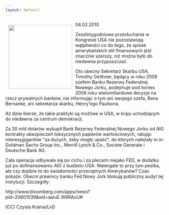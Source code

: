 ```yaml
---
layout: default
---
```


<p><img src="{{site.baseurl}}\articles\pictures\465.fedNY.jpg" align="left" style="margin: 10px 10px" width="200"><!--25-->
04.02.2010</p><p></p><p>Zeszłotygodniowe przesłuchania w Kongresie USA nie pozostawiają wątpliwości
co do tego, że spisek amerykańskich elit finansowych jest znacznie
szerszy, niż można było do niedawna przypuszczać.</p><p>
</p><p>Oto obecny Sekretarz Skarbu USA, Timothy Geithner, będący w roku 2008
szefem Banku Rezerwy Federalnej Nowego Jorku, podejmuje pod koniec 2008
roku wielomiliardowe decyzje na rzecz prywatnych banków, nie informując
o tym ani swojego szefa, Bena Bernanke, ani sekretarza skarbu,
Henry'ego Paulsona. </p><p>
</p><p>Aż dziw bierze, że takie praktyki są możliwe w USA, w kraju uchodzącym do niedawna za centrum demokracji. </p><p></p><p>Za 30 mld dolarów wykupił Bank Rezerwy Federalnej Nowego Jorku od AIG kontrakty ubezpieczeń toksycznych papierów wartościowych, ratując interesygigantów "za dużych, żeby mogły upaść", do których należały m.in: Goldman Sachs Group Inc., Merrill Lynch &amp; Co., Societe Generale i Deutsche Bank AG.</p><p></p><p>Cała operacja odbywała się po cichu i za plecami niejako FED, w dodatku już po dofinansowaniu AIG z budżetu USA. Watergate to przy tym pestka, ale czy dojdzie to do świadomości przeciętnych Amerykanów? Czas pokaże. Obecni prawnicy banku Fed Nowy Jork blokują publiczny audyt tej instytucji. Szczegóły:</p><p></p><p>http://www.bloomberg.com/apps/news?pid=20601039&amp;sid=aaIuE.W8RAuU#</p><p></p><p>(CC) Czysta Kraina/LvD</p><p></p>